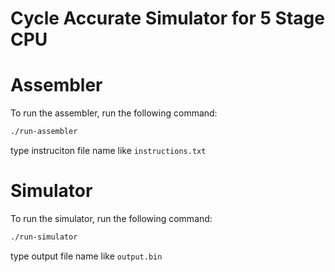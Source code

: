 # Cycle Accurate Simulator for 5 Stage CPU

# Assembler

To run the assembler, run the following command:

```bash
./run-assembler
```

type instruciton file name like `instructions.txt`

# Simulator

To run the simulator, run the following command:

```bash
./run-simulator
```

type output file name like `output.bin`
